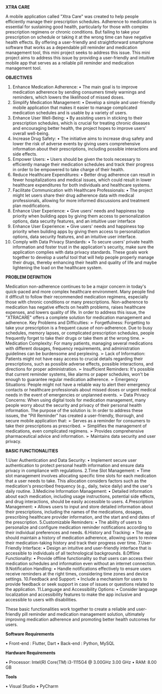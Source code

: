 __XTRA CARE__

A mobile application called "Xtra Care" was created to help people efficiently manage their
prescription schedules. Adherence to medication is essential for sustaining good health, particularly
for those with complex prescription regimens or chronic conditions. But failing to take your
prescription on schedule or taking it at the wrong time can have negative health effects. By offering a
user-friendly and straightforward smartphone software that works as a dependable pill reminder and
medication management tool, this mini project seeks to address this issue. This mini project aims to
address this issue by providing a user-friendly and intuitive mobile app that serves as a reliable pill
reminder and medication management tool.

__OBJECTIVES__
1. Enhance Medication Adherence:
• The main goal is to improve medication adherence by sending consumers timely
warnings and reminders, which lowers the likelihood of missed doses.
2. Simplify Medication Management:
• Develop a simple and user-friendly mobile application that makes it easier to manage
complicated medication schedules and is usable by a variety of users.
3. Enhance User Well-Being:
• By assisting users in sticking to their prescription schedules, which is crucial for
treating chronic diseases and encouraging better health, the project hopes to improve
users' overall well-being.
4. Increase Drug Safety:
• The initiative aims to increase drug safety and lower the risk of adverse events by
giving users comprehensive information about their prescriptions, including possible
interactions and side effects.
5. Empower Users:
• Users should be given the tools necessary to efficiently manage their medication
schedules and track their progress in order to be empowered to take charge of their
health.
6. Reduce Healthcare Expenditures:
• Better drug adherence can result in fewer hospitalizations and medical issues, which
could result in lower healthcare expenditures for both individuals and healthcare
systems.
7. Facilitate Communication with Healthcare Professionals:
• The project might let users share their drug adherence data with medical
professionals, allowing for more informed discussions and treatment plan
modifications.
8. Enhance User Experience:
• Give users' needs and happiness top priority when building apps by giving them
access to personalization options, data security features, and an intuitive user
interface
9. Enhance User Experience:
• Give users' needs and happiness top priority when building apps by giving them
access to personalization options, data security features, and an intuitive user
interface.
10. Comply with Data Privacy Standards:
• To secure users' private health information and foster trust in the application's
security, make sure the application complies with data privacy standards.
These goals work together to develop a useful tool that will help people properly manage their drugs,
thereby enhancing their health and quality of life and maybe lightening the load on the healthcare
system.

__PROBLEM DEFINITION__

Medication non-adherence continues to be a major concern in today's quick-paced and more complex
healthcare environment. Many people find it difficult to follow their recommended medication
regimens, especially those with chronic conditions or many prescriptions. Non-adherence to
medication has negative effects on health problems, raises healthcare expenses, and lowers quality of
life. In order to address this issue, the "XTRACARE" offers a complete solution for medication
management and adherence.
Key Problems and Difficulties:
➢ Forgetfulness: Forgetting to take your prescription is a frequent cause of non-adherence. Due
to busy schedules, memory lapses, or complicated prescription schedules, people frequently
forget to take their drugs or take them at the wrong time.
➢ Medication Complexity: For many patients, managing several medications with different
dosages, frequency requirements, and administration guidelines can be burdensome and
perplexing.
➢ Lack of Information: Patients might not have easy access to crucial details regarding their
prescriptions, such as possible adverse effects, possible interactions, and directions for proper
administration.
➢ Insufficient Reminders: It's possible that current reminder systems, like alarms or paper
schedules, won't be enough to guarantee regular medication adherence.
➢ Emergency Situations: People might not have a reliable way to alert their emergency contacts
or healthcare professionals about missed doses or urgent medical needs in the event of
emergencies or unplanned events.
➢ Data Privacy Concerns: When using digital tools for medication management, many people
worry about the security and privacy of their personal health information.
The purpose of the solution is:
In order to address these issues, the "Pill Reminder" has created a user-friendly, thorough, and secure
mobile application that:
➢ Serves as a reminder for consumers to take their prescriptions as prescribed.
➢ Simplifies the management of medications, even complicated regimens.
➢ Provides comprehensive pharmaceutical advice and information.
➢ Maintains data security and user privacy.

__BASIC FUNCTIONALITIES__

1.User Authentication and Data Security:
• Implement secure user authentication to protect personal health information and ensure data
privacy in compliance with regulations.
2.Time Slot Management:
• Time slot management involves allocating specific time slots for each medication that a user
needs to take. This allocation considers factors such as the medication's prescribed frequency
(e.g., daily, twice daily) and the user's daily routine.
3.Medicine Information Management:
• Detailed information about each medication, including usage instructions, potential side
effects, and drug interactions, should be easily accessible to users.
4.Prescription Management:
• Allows users to input and store detailed information about their prescriptions, including the
names of the medications, dosages, prescribing healthcare provider information, and the start
and end dates of the prescription.
5.Customizable Reminders:
• The ability of users to personalize and configure medication reminder notifications according
to their individual preferences and needs.
6.History and Tracking:
• The app should maintain a history of medication adherence, allowing users to review their
medication-taking history and track their progress over time.
7.User-Friendly Interface:
• Design an intuitive and user-friendly interface that is accessible to individuals of all
technological backgrounds.
8.Offline Functionality:
• Provide offline functionality so that users can access their medication schedules and
information even without an internet connection.
9.Notification Handling:
• Handle notifications effectively to ensure users receive reminders at the right times,
considering time zones and device settings.
10.Feedback and Support:
• Include a mechanism for users to provide feedback or seek support in case of issues or
questions related to the application.
11.Language and Accessibility Options:
• Consider language localization and accessibility features to make the app inclusive and
accessible to users with disabilities.

These basic functionalities work together to create a reliable and user-friendly pill reminder and
medication management solution, ultimately improving medication adherence and promoting better
health outcomes for users.

__Software Requirements__

• Front-end : Flutter, Dart
• Back-end : Python, MySQL

__Hardware Requirements__

• Processor: Intel(R) Core(TM) i3-1115G4 @ 3.00GHz 3.00 GHz
• RAM: 8.00 GB

__Tools__

• Visual Studio
• PyCharm
